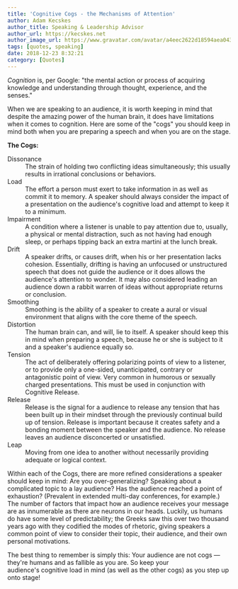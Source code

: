 ```yaml
---
title: 'Cognitive Cogs - the Mechanisms of Attention'
author: Adam Kecskes
author_title: Speaking & Leadership Advisor
author_url: https://kecskes.net
author_image_url: https://www.gravatar.com/avatar/a4eec2622d18594aea04310ae3ec577c
tags: [quotes, speaking]
date: 2018-12-23 8:32:21
category: [Quotes]
---
```


<p><dfn>Cognition</dfn> is, per Google: "the mental action or process of acquiring knowledge and understanding through thought, experience, and the senses."</p>
<p>When we are speaking to an audience, it is worth keeping in mind that despite the amazing power of the human brain, it does have limitations when it comes to cognition. Here are some of the "cogs" you should keep in mind both when you are preparing a speech and when you are on the stage.</p>

<!--truncate-->

<p><strong>The Cogs:</strong></p>
<dl>
<dt>Dissonance</dt>
<dd>The strain of holding two conflicting ideas simultaneously; this usually results in irrational conclusions or behaviors. </dd>
<dt>Load</dt>
<dd>The effort a person must exert to take information in as well as commit it to memory. A speaker should always consider the impact of a presentation on the audience's cognitive load and attempt to keep it to a minimum.</dd>
<dt>Impairment</dt>
<dd>A condition where a listener is unable to pay attention due to, usually, a physical or mental distraction, such as not having had enough sleep, or perhaps tipping back an extra martini at the lunch break.</dd>
<dt>Drift</dt>
<dd>A speaker drifts, or causes drift, when his or her presentation lacks cohesion. Essentially, drifting is having an unfocused or unstructured speech that does not guide the audience or it does allows the audience's attention to wonder. It may also considered leading an audience down a rabbit warren of ideas without appropriate returns or conclusion.</dd>
<dt>Smoothing</dt>
<dd>Smoothing is the ability of a speaker to create a aural or visual environment that aligns with the core theme of the speech.</dd>
<dt>Distortion</dt>
<dd>The human brain can, and will, lie to itself. A speaker should keep this in mind when preparing a speech, because he or she is subject to it and a speaker's audience equally so. </dd>
<dt>Tension</dt>
<dd>The act of deliberately offering polarizing points of view to a listener, or to provide only a one-sided, unanticipated, contrary or antagonistic point of view. Very common in humorous or sexually charged presentations. This must be used in conjunction with Cognitive Release.</dd>
<dt>Release</dt>
<dd>Release is the signal for a audience to release any tension that has been built up in their mindset through the previously continual build up of tension. Release is important because it creates safety and a bonding moment between the speaker and the audience. No release leaves an audience disconcerted or unsatisfied. </dd>
<dt>Leap</dt>
<dd>Moving from one idea to another without necessarily providing adequate or logical context. </dd>
</dl>
<p>Within each of the Cogs, there are more refined considerations a speaker should keep in mind: Are you over-generalizing? Speaking about a complicated topic to a lay audience? Has the audience reached a point of exhaustion? (Prevalent in extended multi-day conferences, for example.) The number of factors that impact how an audience receives your message are as innumerable as there are neurons in our heads. Luckily, us humans do have some level of predictability; the Greeks saw this over two thousand years ago with they codified the modes of rhetoric, giving speakers a common point of view to consider their topic, their audience, and their own personal motivations.</p>
<p>The best thing to remember is simply this: Your audience are not cogs &mdash; they're humans and as fallible as you are. So keep your audience's cognitive load in mind (as well as the other cogs) as you step up onto stage!</p>
<p> </p>
